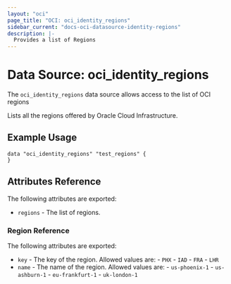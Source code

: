 ```yaml
---
layout: "oci"
page_title: "OCI: oci_identity_regions"
sidebar_current: "docs-oci-datasource-identity-regions"
description: |-
  Provides a list of Regions
---
```


# Data Source: oci_identity_regions
The `oci_identity_regions` data source allows access to the list of OCI regions

Lists all the regions offered by Oracle Cloud Infrastructure.

## Example Usage

```hcl
data "oci_identity_regions" "test_regions" {
}
```

## Attributes Reference

The following attributes are exported:

* `regions` - The list of regions.

### Region Reference

The following attributes are exported:

* `key` - The key of the region.  Allowed values are: - `PHX` - `IAD` - `FRA` - `LHR` 
* `name` - The name of the region.  Allowed values are: - `us-phoenix-1` - `us-ashburn-1` - `eu-frankfurt-1` - `uk-london-1` 

